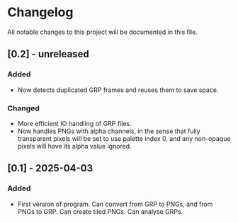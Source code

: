 # Changelog

All notable changes to this project will be documented in this file.


## [0.2] - unreleased

### Added
- Now detects duplicated GRP frames and reuses them to save space.

### Changed
- More efficient IO handling of GRP files.
- Now handles PNGs with alpha channels, in the sense that fully transparent pixels will be set to use palette index 0, and any non-opaque pixels will have its alpha value ignored.



## [0.1] - 2025-04-03

### Added
- First version of program. Can convert from GRP to PNGs, and from PNGs to GRP. Can create tiled PNGs. Can analyse GRPs.
